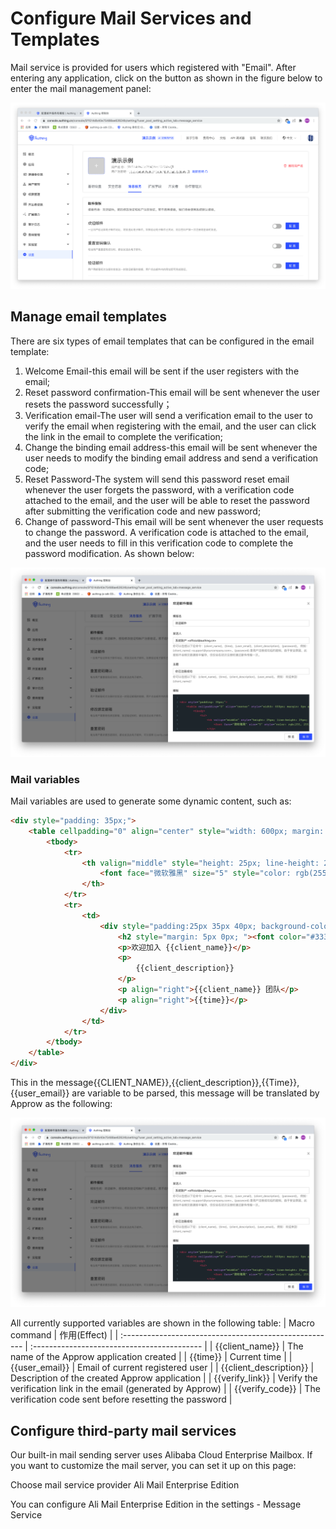 # Configure Mail Services and Templates

<LastUpdated/>

Mail service is provided for users which registered with "Email". After entering any application, click on the button as shown in the figure below to enter the mail management panel:


![](../images/basic-config-email.png)

## Manage email templates

There are six types of email templates that can be configured in the email template:
1. Welcome Email-this email will be sent if the user registers with the email;
2. Reset password confirmation-This email will be sent whenever the user resets the password successfully；
3. Verification email-The user will send a verification email to the user to verify the email when registering with the email, and the user can click the link in the email to complete the verification;
4. Change the binding email address-this email will be sent whenever the user needs to modify the binding email address and send a verification code;
5. Reset Password-The system will send this password reset email whenever the user forgets the password, with a verification code attached to the email, and the user will be able to reset the password after submitting the verification code and new password;
6. Change of password-This email will be sent whenever the user requests to change the password. A verification code is attached to the email, and the user needs to fill in this verification code to complete the password modification.
As shown below:

![](../images/basic-config-email-template.png)

### Mail variables

Mail variables are used to generate some dynamic content, such as:

```html
<div style="padding: 35px;">
	<table cellpadding="0" align="center" style="width: 600px; margin: 0px auto; text-align: left; position: relative; border-top-left-radius: 5px; border-top-right-radius: 5px; border-bottom-right-radius: 5px; border-bottom-left-radius: 5px; font-size: 14px; font-family:微软雅黑, 黑体; line-height: 1.5; box-shadow: rgb(153, 153, 153) 0px 0px 5px; border-collapse: collapse; background-position: initial initial; background-repeat: initial initial;background:#fff;">
		<tbody>
			<tr>
				<th valign="middle" style="height: 25px; line-height: 25px; padding: 15px 35px; border-bottom-color: rgba(18, 24, 37, 0.87); background-color: #484f60; border-bottom-color: #C46200; background-color: #484f60; border-top-left-radius: 5px; border-top-right-radius: 5px; border-bottom-right-radius: 0px; border-bottom-left-radius: 0px;">
					<font face="微软雅黑" size="5" style="color: rgb(255, 255, 255); ">{{client_name}} </font>
				</th>
			</tr>
			<tr>
				<td>
					<div style="padding:25px 35px 40px; background-color:#fff;">
						<h2 style="margin: 5px 0px; "><font color="#333333" style="line-height: 20px; "><font style="line-height: 22px; " size="4">你好，{{user_email}}</font></font></h2>
						<p>欢迎加入 {{client_name}}</p>
						<p>
							{{client_description}}
						</p>
						<p align="right">{{client_name}} 团队</p>
						<p align="right">{{time}}</p>
					</div>
				</td>
			</tr>
		</tbody>
	</table>
</div>
```

This in the message{{CLIENT_NAME}},{{client_description}},{{Time}},{{user_email}} are variable to be parsed, this message will be translated by Approw as the following:


![](../images/basic-config-email-template.png)

All currently supported variables are shown in the following table:
| Macro command                                                 | 作用(Effect)                                        |
| :----------------------------------------------------- | :------------------------------------------ |
| <span v-pre>{{client_name}}</span>        | The name of the Approw application created            |
| <span v-pre>{{time}}</span>               | Current time                                    |
| <span v-pre>{{user_email}}</span>         | Email of current registered user                          |
| <span v-pre>{{client_description}}</span> | Description of the created Approw application                 |
| <span v-pre>{{verify_link}}</span>        | Verify the verification link in the email (generated by Approw) |
| <span v-pre>{{verify_code}}</span>        | The verification code sent before resetting the password                      |

## Configure third-party mail services

Our built-in mail sending server uses Alibaba Cloud Enterprise Mailbox. If you want to customize the mail server, you can set it up on this page:

Choose mail service provider Ali Mail Enterprise Edition

You can configure Ali Mail Enterprise Edition in the settings - Message Service 

<StackSelector snippet="config-email-provider" selectLabel="Select Mail Provider" :order="['mxhichina', 'exmail', 'sendgrid', 'smtp']"/>
